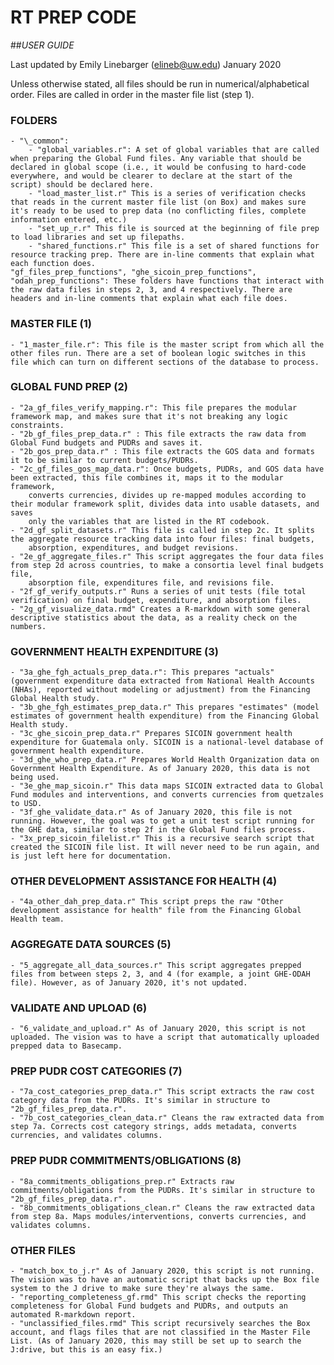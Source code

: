 # RT PREP CODE  
##*USER GUIDE*

Last updated by Emily Linebarger (elineb@uw.edu)
January 2020

Unless otherwise stated, all files should be run in numerical/alphabetical order. Files are called in order in the master file list (step 1).

### FOLDERS
	- "\_common":
		- "global_variables.r": A set of global variables that are called when preparing the Global Fund files. Any variable that should be declared in global scope (i.e., it would be confusing to hard-code everywhere, and would be clearer to declare at the start of the script) should be declared here.
		- "load_master_list.r" This is a series of verification checks that reads in the current master file list (on Box) and makes sure it's ready to be used to prep data (no conflicting files, complete information entered, etc.) 
		- "set_up_r.r" This file is sourced at the beginning of file prep to load libraries and set up filepaths.
		- "shared_functions.r" This file is a set of shared functions for resource tracking prep. There are in-line comments that explain what each function does.
	"gf_files_prep_functions", "ghe_sicoin_prep_functions", "odah_prep_functions": These folders have functions that interact with the raw data files in steps 2, 3, and 4 respectively. There are headers and in-line comments that explain what each file does.

### MASTER FILE (1)
	- "1_master_file.r": This file is the master script from which all the other files run. There are a set of boolean logic switches in this file which can turn on different sections of the database to process.  

### GLOBAL FUND PREP  (2)
	- "2a_gf_files_verify_mapping.r": This file prepares the modular framework map, and makes sure that it's not breaking any logic constraints.
	- "2b_gf_files_prep_data.r" : This file extracts the raw data from Global Fund budgets and PUDRs and saves it.
	- "2b_gos_prep_data.r" : This file extracts the GOS data and formats it to be similar to current budgets/PUDRs.
	- "2c_gf_files_gos_map_data.r": Once budgets, PUDRs, and GOS data have been extracted, this file combines it, maps it to the modular framework,
		converts currencies, divides up re-mapped modules according to their modular framework split, divides data into usable datasets, and saves
		only the variables that are listed in the RT codebook.
	- "2d_gf_split_datasets.r" This file is called in step 2c. It splits the aggregate resource tracking data into four files: final budgets,
		absorption, expenditures, and budget revisions.
	- "2e_gf_aggregate_files.r" This script aggregates the four data files from step 2d across countries, to make a consortia level final budgets file,
		absorption file, expenditures file, and revisions file.
	- "2f_gf_verify_outputs.r" Runs a series of unit tests (file total verification) on final budget, expenditure, and absorption files.
	- "2g_gf_visualize_data.rmd" Creates a R-markdown with some general descriptive statistics about the data, as a reality check on the numbers.

### GOVERNMENT HEALTH EXPENDITURE (3)
	- "3a_ghe_fgh_actuals_prep_data.r": This prepares "actuals" (government expenditure data extracted from National Health Accounts (NHAs), reported without modeling or adjustment) from the Financing Global Health study.
	- "3b_ghe_fgh_estimates_prep_data.r" This prepares "estimates" (model estimates of government health expenditure) from the Financing Global Health study.
	- "3c_ghe_sicoin_prep_data.r" Prepares SICOIN government health expenditure for Guatemala only. SICOIN is a national-level database of government health expenditure.
	- "3d_ghe_who_prep_data.r" Prepares World Health Organization data on Government Health Expenditure. As of January 2020, this data is not being used.
	- "3e_ghe_map_sicoin.r" This data maps SICOIN extracted data to Global Fund modules and interventions, and converts currencies from quetzales to USD.
	- "3f_ghe_validate_data.r" As of January 2020, this file is not running. However, the goal was to get a unit test script running for the GHE data, similar to step 2f in the Global Fund files process.
	- "3x_prep_sicoin_filelist.r" This is a recursive search script that created the SICOIN file list. It will never need to be run again, and is just left here for documentation.

### OTHER DEVELOPMENT ASSISTANCE FOR HEALTH (4)
	- "4a_other_dah_prep_data.r" This script preps the raw "Other development assistance for health" file from the Financing Global Health team.

### AGGREGATE DATA SOURCES (5)
	- "5_aggregate_all_data_sources.r" This script aggregates prepped files from between steps 2, 3, and 4 (for example, a joint GHE-ODAH file). However, as of January 2020, it's not updated.

### VALIDATE AND UPLOAD (6)
	- "6_validate_and_upload.r" As of January 2020, this script is not uploaded. The vision was to have a script that automatically uploaded prepped data to Basecamp.

### PREP PUDR COST CATEGORIES (7)
	- "7a_cost_categories_prep_data.r" This script extracts the raw cost category data from the PUDRs. It's similar in structure to "2b_gf_files_prep_data.r".
	- "7b_cost_categories_clean_data.r" Cleans the raw extracted data from step 7a. Corrects cost category strings, adds metadata, converts currencies, and validates columns.

### PREP PUDR COMMITMENTS/OBLIGATIONS (8)
	- "8a_commitments_obligations_prep.r" Extracts raw commitments/obligations from the PUDRs. It's similar in structure to "2b_gf_files_prep_data.r".
	- "8b_commitments_obligations_clean.r" Cleans the raw extracted data from step 8a. Maps modules/interventions, converts currencies, and validates columns.

### OTHER FILES
	- "match_box_to_j.r" As of January 2020, this script is not running. The vision was to have an automatic script that backs up the Box file system to the J drive to make sure they're always the same.
	- "reporting_completeness_gf.rmd" This script checks the reporting completeness for Global Fund budgets and PUDRs, and outputs an automated R-markdown report.
	- "unclassified_files.rmd" This script recursively searches the Box account, and flags files that are not classified in the Master File List. (As of January 2020, this may still be set up to search the J:drive, but this is an easy fix.)
